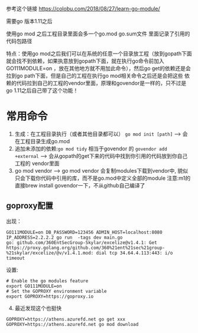参考这个链接 https://colobu.com/2018/08/27/learn-go-module/

需要go 版本1.11之后

使用go mod 之后工程目录里面会多一个go.mod go.sum文件 里面记录了引用的代码包路径

特点：使用go mod之后我们可以在系统的任意一个目录放工程（放到gopath下面就会找不到依赖，如果执意放到gopath下面，就在执行go命令前加入GO111MODULE=on ，放在其他地方就不用加此命令），然后go get的依赖还是会拉到go path下面，但是自己的工程在执行go mod相关命令之后还是会把这些
依赖的代码拉到自己的工程的vendor里面，原理和govendor是一样的，只不过是go 1.11之后自己带了这个功能！
# 常用命令
1. 生成：在工程目录执行（或者其他目录都可以） `go mod init [path]` --> 会在工程目录生成go.mod  
2. 追加未添加的依赖:`go mod tidy` 相当于govendor 的  `govendor add +external`  --> 会从gopath的get下来的代码中找到你引用的代码放到你自己工程的
vendor里面
3. go mod vendor --> go mod vendor 会复制modules下载到vendor中, 貌似只会下载你代码中引用的库，而不是go.mod中定义全部的module
注意:m1的直接brew install govendor一下，不从github自己编译了

## goproxy配置 
出现：
```
GO111MODULE=on DB_PASSWORD=123456 ADMIN_HOST=localhost:8080  IP_ADDRESS=2.2.2.2 go run  -tags dev main.go
go: github.com/360EntSecGroup-Skylar/excelize@v1.4.1: Get https://proxy.golang.org/github.com/360%21ent%21sec%21group-%21skylar/excelize/@v/v1.4.1.mod: dial tcp 34.64.4.113:443: i/o timeout
```
设置:
```
# Enable the go modules feature
export GO111MODULE=on
# Set the GOPROXY environment variable
export GOPROXY=https://goproxy.io
```
4. 最近发现这个也挺快
```
GOPROXY=https://athens.azurefd.net go get xxx
GOPROXY=https://athens.azurefd.net go mod download
```
